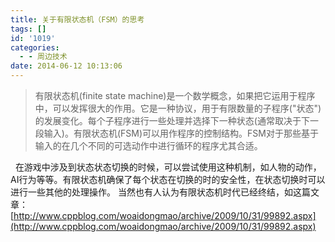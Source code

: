 ```yaml
---
title: 关于有限状态机（FSM）的思考
tags: []
id: '1019'
categories:
  - - 周边技术
date: 2014-06-12 10:13:06
---
```


> 有限状态机(finite state machine)是一个数学概念，如果把它运用于程序中，可以发挥很大的作用。它是一种协议，用于有限数量的子程序("状态")的发展变化。每个子程序进行一些处理并选择下一种状态(通常取决于下一段输入)。有限状态机(FSM)可以用作程序的控制结构。FSM对于那些基于输入的在几个不同的可选动作中进行循环的程序尤其合适。

  在游戏中涉及到状态状态切换的时候，可以尝试使用这种机制，如人物的动作，AI行为等等。有限状态机确保了每个状态在切换的时的安全性，在状态切换时可以进行一些其他的处理操作。 当然也有人认为有限状态机时代已经终结，如这篇文章：[http://www.cppblog.com/woaidongmao/archive/2009/10/31/99892.aspx](http://www.cppblog.com/woaidongmao/archive/2009/10/31/99892.aspx)